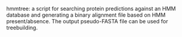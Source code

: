 hmmtree: a script for searching protein predictions against an HMM database and generating a binary alignment file based on HMM present/absence. The output pseudo-FASTA file can be used for treebuilding. 
